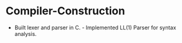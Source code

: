 # Compiler-Construction
- Built lexer and parser in C.  - Implemented LL(1) Parser for syntax analysis.

